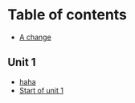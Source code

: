 # Table of contents

* [A change](README.md)

## Unit 1

* [haha](unit-1/haha.md)
* [Start of unit 1](unit-1/untitled.md)

